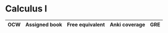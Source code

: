 

# Calculus I

| OCW    | Assigned book       | Free equivalent | Anki coverage | GRE   |
| ------- | ------------- | ------------------- | --------------- | ------------- |

